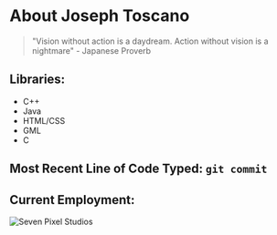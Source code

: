 # About Joseph Toscano
> "Vision without action is a daydream. Action without vision is a nightmare" - Japanese Proverb
## Libraries:
* C++
* Java
* HTML/CSS
* GML
* C
## Most Recent Line of Code Typed: `git commit`
## Current Employment:
![Seven Pixel Studios](https://github.com/JosephToscano1/cse110-Pages-Project/assets/97120058/746a3839-0e56-4ba9-bd21-110f2857b7e9)

